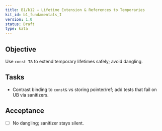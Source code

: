 ```yaml
---
title: B1/k12 — Lifetime Extension & References to Temporaries
kit_id: b1_fundamentals_I
version: 1.0
status: Draft
type: kata
---
```

## Objective
Use `const T&` to extend temporary lifetimes safely; avoid dangling.
## Tasks
- Contrast binding to `const&` vs storing pointer/ref; add tests that fail on UB via sanitizers.
## Acceptance
- [ ] No dangling; sanitizer stays silent.